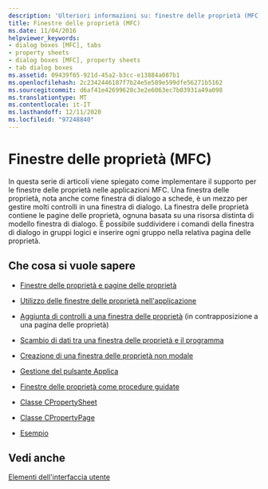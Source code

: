 ```yaml
---
description: 'Ulteriori informazioni su: finestre delle proprietà (MFC)'
title: Finestre delle proprietà (MFC)
ms.date: 11/04/2016
helpviewer_keywords:
- dialog boxes [MFC], tabs
- property sheets
- dialog boxes [MFC], property sheets
- tab dialog boxes
ms.assetid: 09439f65-921d-45a2-b3cc-e13884a087b1
ms.openlocfilehash: 2c2342446187f7b24e5e589e599dfe56271b5162
ms.sourcegitcommit: d6af41e42699628c3e2e6063ec7b03931a49a098
ms.translationtype: MT
ms.contentlocale: it-IT
ms.lasthandoff: 12/11/2020
ms.locfileid: "97248840"
---
```

# <a name="property-sheets-mfc"></a>Finestre delle proprietà (MFC)

In questa serie di articoli viene spiegato come implementare il supporto per le finestre delle proprietà nelle applicazioni MFC. Una finestra delle proprietà, nota anche come finestra di dialogo a schede, è un mezzo per gestire molti controlli in una finestra di dialogo. La finestra delle proprietà contiene le pagine delle proprietà, ognuna basata su una risorsa distinta di modello finestra di dialogo. È possibile suddividere i comandi della finestra di dialogo in gruppi logici e inserire ogni gruppo nella relativa pagina delle proprietà.

## <a name="what-do-you-want-to-know-more-about"></a>Che cosa si vuole sapere

- [Finestre delle proprietà e pagine delle proprietà](../mfc/property-sheets-and-property-pages-in-mfc.md)

- [Utilizzo delle finestre delle proprietà nell'applicazione](../mfc/using-property-sheets-in-your-application.md)

- [Aggiunta di controlli a una finestra delle proprietà](../mfc/adding-controls-to-a-property-sheet.md) (in contrapposizione a una pagina delle proprietà)

- [Scambio di dati tra una finestra delle proprietà e il programma](../mfc/exchanging-data.md)

- [Creazione di una finestra delle proprietà non modale](../mfc/creating-a-modeless-property-sheet.md)

- [Gestione del pulsante Applica](../mfc/handling-the-apply-button.md)

- [Finestre delle proprietà come procedure guidate](../mfc/property-sheets-as-wizards.md)

- [Classe CPropertySheet](../mfc/reference/cpropertysheet-class.md)

- [Classe CPropertyPage](../mfc/reference/cpropertypage-class.md)

- [Esempio](../overview/visual-cpp-samples.md)

## <a name="see-also"></a>Vedi anche

[Elementi dell'interfaccia utente](../mfc/user-interface-elements-mfc.md)
